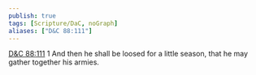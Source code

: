 ```yaml
---
publish: true
tags: [Scripture/DaC, noGraph]
aliases: ["D&C 88:111"]
---
```

[D&C 88:111](https://churchofjesuschrist.org/study/scriptures/dc-testament/dc/88?lang=eng&id=p111#p111) 1 And then he shall be loosed for a little season, that he may gather together his armies.
